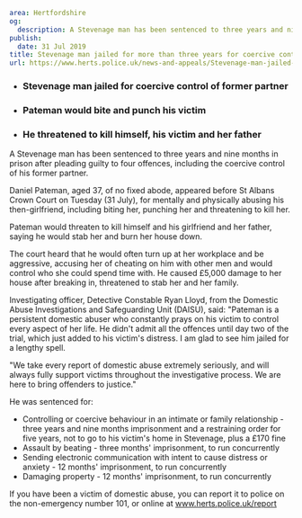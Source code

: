 ```yaml
area: Hertfordshire
og:
  description: A Stevenage man has been sentenced to three years and nine months in prison after pleading guilty to four offences, including the coercive control of his former partner.
publish:
  date: 31 Jul 2019
title: Stevenage man jailed for more than three years for coercive control
url: https://www.herts.police.uk/news-and-appeals/Stevenage-man-jailed-for-more-than-three-years-for-coercive-control-0582e
```

* ### Stevenage man jailed for coercive control of former partner

 * ### Pateman would bite and punch his victim

 * ### He threatened to kill himself, his victim and her father

A Stevenage man has been sentenced to three years and nine months in prison after pleading guilty to four offences, including the coercive control of his former partner.

Daniel Pateman, aged 37, of no fixed abode, appeared before St Albans Crown Court on Tuesday (31 July), for mentally and physically abusing his then-girlfriend, including biting her, punching her and threatening to kill her.

Pateman would threaten to kill himself and his girlfriend and her father, saying he would stab her and burn her house down.

The court heard that he would often turn up at her workplace and be aggressive, accusing her of cheating on him with other men and would control who she could spend time with. He caused £5,000 damage to her house after breaking in, threatened to stab her and her family.

Investigating officer, Detective Constable Ryan Lloyd, from the Domestic Abuse Investigations and Safeguarding Unit (DAISU), said: "Pateman is a persistent domestic abuser who constantly prays on his victim to control every aspect of her life. He didn't admit all the offences until day two of the trial, which just added to his victim's distress. I am glad to see him jailed for a lengthy spell.

"We take every report of domestic abuse extremely seriously, and will always fully support victims throughout the investigative process. We are here to bring offenders to justice."

He was sentenced for:

 * Controlling or coercive behaviour in an intimate or family relationship - three years and nine months imprisonment and a restraining order for five years, not to go to his victim's home in Stevenage, plus a £170 fine
 * Assault by beating - three months' imprisonment, to run concurrently
 * Sending electronic communication with intent to cause distress or anxiety - 12 months' imprisonment, to run concurrently
 * Damaging property - 12 months' imprisonment, to run concurrently

If you have been a victim of domestic abuse, you can report it to police on the non-emergency number 101, or online at www.herts.police.uk/report
